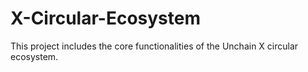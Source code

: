 # X-Circular-Ecosystem

This project includes the core functionalities of the Unchain X circular ecosystem.
